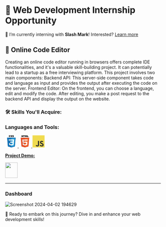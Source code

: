 # 🌟 Web Development Internship Opportunity
🚀 I’m currently interning with <b>Slash Mark</b>! Interested? <a href="https://slashmark.cloud/">Learn more</a>

<h2>🎯 Online Code Editor</h2>

<p>Creating an online code editor running in browsers offers complete IDE functionalities, and it's a valuable skill-building project. It can potentially lead to a startup as a free interviewing platform. This project involves two main components: Backend API: This server-side component takes code and language as input and provides the output after executing the code on the server. Frontend Editor: On the frontend, you can choose a language, edit and modify the code. After editing, you make a post request to the backend API and display the output on the website.</p>

<h3 align="left">🛠️ Skills You'll Acquire:</h3>
<h3 align="left">Languages and Tools:</h3>
<p align="left"> <a href="https://www.w3schools.com/css/" target="_blank" rel="noreferrer"> <img src="https://raw.githubusercontent.com/devicons/devicon/master/icons/css3/css3-original-wordmark.svg" alt="css3" width="40" height="40"/> </a> <a href="https://www.w3.org/html/" target="_blank" rel="noreferrer"> <img src="https://raw.githubusercontent.com/devicons/devicon/master/icons/html5/html5-original-wordmark.svg" alt="html5" width="40" height="40"/> </a> <a href="https://developer.mozilla.org/en-US/docs/Web/JavaScript" target="_blank" rel="noreferrer"> <img src="https://raw.githubusercontent.com/devicons/devicon/master/icons/javascript/javascript-original.svg" alt="javascript" width="40" height="40"/> </a> <a href="https://www.mongodb.com/" target="_blank" rel="noreferrer"> </p>

**Project Demo:**

<a href="https://syampk1078.github.io/Online-Code-Editor/"><img width="40" height="50" src="https://github.com/Syampk1078/Portfolio/assets/119304851/de3c33ec-4fcc-4220-b144-85961d0fd857"></a>

<hr>

<h3>Dashboard</h3>

![Screenshot 2024-04-02 194629](https://github.com/Syampk1078/Online-Code-Editor/assets/119304851/d736708a-2a7a-4fdb-bae0-3ba77dd93968)


<p>🎯 Ready to embark on this journey? Dive in and enhance your web development skills!</p>

